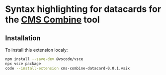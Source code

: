 # Syntax highlighting for datacards for the [CMS Combine](https://cms-analysis.github.io/HiggsAnalysis-CombinedLimit/latest/) tool

## Installation

To install this extension localy:

```bash
npm install --save-dev @vscode/vsce
npx vsce package
code --install-extension cms-combine-datacard-0.0.1.vsix 
```
